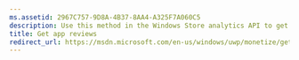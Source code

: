 ```yaml
---
ms.assetid: 2967C757-9D8A-4B37-8AA4-A325F7A060C5
description: Use this method in the Windows Store analytics API to get review data for a given date range and other optional filters.
title: Get app reviews
redirect_url: https://msdn.microsoft.com/en-us/windows/uwp/monetize/get-error-reporting-data
---
```



<!--HONumber=Jun16_HO1-->


